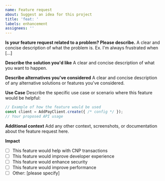 ```yaml
---
name: Feature request
about: Suggest an idea for this project
title: 'feat: '
labels: enhancement
assignees: ''
---
```


**Is your feature request related to a problem? Please describe.**
A clear and concise description of what the problem is. Ex. I'm always frustrated when [...]

**Describe the solution you'd like**
A clear and concise description of what you want to happen.

**Describe alternatives you've considered**
A clear and concise description of any alternative solutions or features you've considered.

**Use Case**
Describe the specific use case or scenario where this feature would be helpful:
```typescript
// Example of how the feature would be used
const client = AddPayClient.create({ /* config */ });
// Your proposed API usage
```

**Additional context**
Add any other context, screenshots, or documentation about the feature request here.

**Impact**
- [ ] This feature would help with CNP transactions
- [ ] This feature would improve developer experience
- [ ] This feature would enhance security
- [ ] This feature would improve performance
- [ ] Other: [please specify]